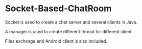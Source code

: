 # Socket-Based-ChatRoom

Socket is used to create a chat server and several clients in Java.

A manager is used to create different thread for different client.

Files exchange and Android client is also included.
